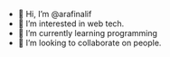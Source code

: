 - 👋 Hi, I’m @arafinalif
- 👀 I’m interested in web tech.
- 🌱 I’m currently learning programming
- 💞️ I’m looking to collaborate on people.


<!---
arafinalif/arafinalif is a ✨ special ✨ repository because its `README.md` (this file) appears on your GitHub profile.
You can click the Preview link to take a look at your changes.
--->
